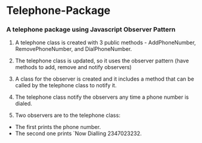 # Telephone-Package

### A telephone package using Javascript Observer Pattern

1. A telephone class is created with 3 public methods - AddPhoneNumber, RemovePhoneNumber, and DialPhoneNumber.
  
2. The telephone class is updated, so it uses the observer pattern (have methods to add, remove and notify observers)
  
3. A class for the observer is created and it includes a method that can be called by the telephone class to notify it.
  
4. The telephone class notify the observers any time a phone number is dialed.
  
5. Two observers are to the telephone class:

 * The first prints the phone number.
 * The second one prints `Now Dialling 2347023232.
